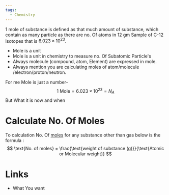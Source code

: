 ```yaml
---
tags:
  - Chemistry
---
```

1 mole of substance is defined as that much amount of substance, which contain as many particle as there are no. Of atoms in 12 gm Sample of C-12 Isotopes that is $6.023 \times 10^{23}$.
- Mole is a unit
- Mole is a unit in chemistry to measure no. Of Subatomic Particle's
- Always molecule (compound, atom, Element) are expressed in mole.
- Always mention you are calculating moles of atom/molecule /electron/proton/neutron.

For me Mole is just a number-
$$
1 \text{ Mole} = 6.023\times 10^{23}= N_{A}
$$
But What it is now and when

# Calculate No. Of Moles
To calculation No. Of [moles](Jee/Chemistry/Mole%20Concept/Mole.md) for any substance other than gas below is the formula :
$$
\text{No. of moles} = \frac{\text{weight of substance (g)}}{\text{Atomic or Molecular weight}}
$$
# Links
- What You want